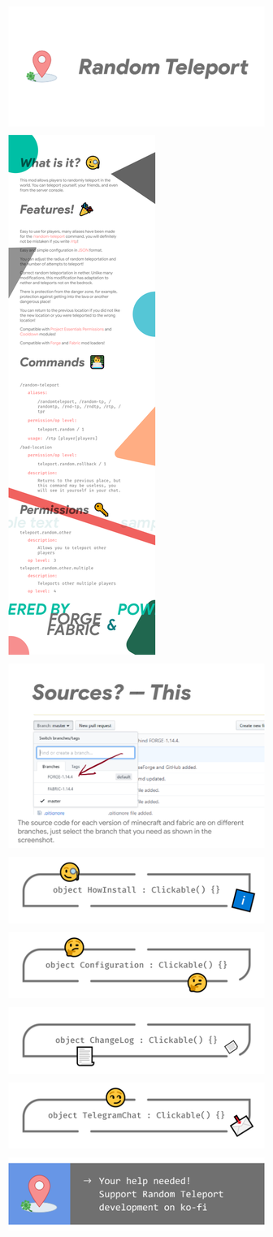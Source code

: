 ![image](assets/SocialBanner.png)

![image](assets/Description.png)

![image](assets/Sources.png)

[![image](assets/HowInstall.png)](docs/how-install.md)

[![image](assets/Configuration.png)](docs/configuration.md)

[![image](assets/Changelog.png)](changelog.md)

[![image](assets/Telegram.png)](https://t.me/minecraftforge)

[![image](assets/Support.png)](https://ko-fi.com/mairwunnx)